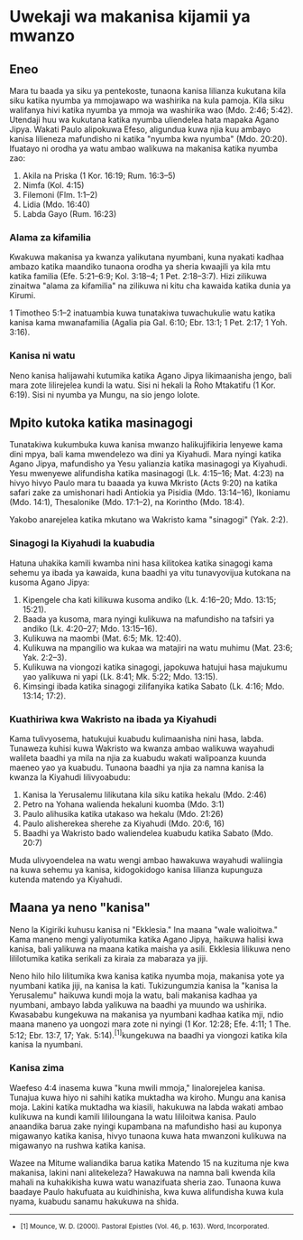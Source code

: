 # Uwekaji wa makanisa kijamii ya mwanzo

## Eneo

Mara tu baada ya siku ya pentekoste, tunaona kanisa lilianza kukutana kila siku katika nyumba ya mmojawapo wa washirika na kula pamoja. Kila siku walifanya hivi katika nyumba ya mmoja wa washirika wao (Mdo. 2:46; 5:42). Utendaji huu wa kukutana katika nyumba uliendelea hata mapaka Agano Jipya. Wakati Paulo alipokuwa Efeso, aligundua kuwa njia kuu ambayo kanisa lilieneza mafundisho ni katika "nyumba kwa nyumba" (Mdo. 20:20). Ifuatayo ni orodha ya watu ambao walikuwa na makanisa katika nyumba zao:

1. Akila na Priska (1 Kor. 16:19; Rum. 16:3–5)
2. Nimfa (Kol. 4:15)
3. Filemoni (Flm. 1:1–2)
4. Lidia (Mdo. 16:40)
5. Labda Gayo (Rum. 16:23)

### Alama za kifamilia

Kwakuwa makanisa ya kwanza yalikutana nyumbani, kuna nyakati kadhaa ambazo katika maandiko tunaona orodha ya sheria kwaajili ya kila mtu katika familia (Efe. 5:21–6:9; Kol. 3:18–4; 1 Pet. 2:18–3:7). Hizi zilikuwa zinaitwa "alama za kifamilia" na zilikuwa ni kitu cha kawaida katika dunia ya Kirumi.

1 Timotheo 5:1–2 inatuambia kuwa tunatakiwa tuwachukulie watu katika kanisa kama mwanafamilia (Agalia pia Gal. 6:10; Ebr. 13:1; 1 Pet. 2:17; 1 Yoh. 3:16).

### Kanisa ni watu

Neno kanisa halijawahi kutumika katika Agano Jipya likimaanisha jengo, bali mara zote lilirejelea kundi la watu. Sisi ni hekali la Roho Mtakatifu (1 Kor. 6:19). Sisi ni nyumba ya Mungu, na sio jengo lolote.

## Mpito kutoka katika masinagogi

Tunatakiwa kukumbuka kuwa kanisa mwanzo halikujifikiria lenyewe kama dini mpya, bali kama mwendelezo wa dini ya Kiyahudi. Mara nyingi katika Agano Jipya, mafundisho ya Yesu yalianzia katika masinagogi ya Kiyahudi. Yesu mwenyewe alifundisha katika masinagogi (Lk. 4:15–16; Mat. 4:23) na hivyo hivyo Paulo mara tu baaada ya kuwa Mkristo (Acts 9:20) na katika safari zake za umishonari hadi Antiokia ya Pisidia (Mdo. 13:14–16), Ikoniamu (Mdo. 14:1), Thesalonike (Mdo. 17:1–2), na Korintho (Mdo. 18:4).

Yakobo anarejelea katika mkutano wa Wakristo kama "sinagogi" (Yak. 2:2).

### Sinagogi la Kiyahudi la kuabudia

Hatuna uhakika kamili kwamba nini hasa kilitokea katika sinagogi kama sehemu ya ibada ya kawaida, kuna baadhi ya vitu tunavyovijua kutokana na kusoma Agano Jipya:

1. Kipengele cha kati kilikuwa kusoma andiko (Lk. 4:16–20; Mdo. 13:15; 15:21).
2. Baada ya kusoma, mara nyingi kulikuwa na mafundisho na tafsiri ya andiko (Lk. 4:20–27; Mdo. 13:15–16).
3. Kulikuwa na maombi (Mat. 6:5; Mk. 12:40).
4. Kulikuwa na mpangilio wa kukaa wa matajiri na watu muhimu (Mat. 23:6; Yak. 2:2–3).
5. Kulikuwa na viongozi katika sinagogi, japokuwa hatujui hasa majukumu yao yalikuwa ni yapi (Lk. 8:41; Mk. 5:22; Mdo. 13:15).
6. Kimsingi ibada katika sinagogi zilifanyika katika Sabato (Lk. 4:16; Mdo. 13:14; 17:2).

### Kuathiriwa kwa Wakristo na ibada ya Kiyahudi

Kama tulivyosema, hatukujui kuabudu kulimaanisha nini hasa, labda. Tunaweza kuhisi kuwa Wakristo wa kwanza ambao walikuwa wayahudi walileta baadhi ya mila na njia za kuabudu wakati walipoanza kuunda maeneo yao ya kuabudu. Tunaona baadhi ya njia za namna kanisa la kwanza la Kiyahudi lilivyoabudu:

1. Kanisa la Yerusalemu lilikutana kila siku katika hekalu (Mdo. 2:46)
2. Petro na Yohana walienda hekaluni kuomba (Mdo. 3:1)
3. Paulo alihusika katika utakaso wa hekalu (Mdo. 21:26)
4. Paulo alisherekea sherehe za Kiyahudi (Mdo. 20:6, 16)
5. Baadhi ya Wakristo bado waliendelea kuabudu katika Sabato (Mdo. 20:7)

Muda ulivyoendelea na watu wengi ambao hawakuwa wayahudi waliingia na kuwa sehemu ya kanisa, kidogokidogo kanisa lilianza kupunguza kutenda matendo ya Kiyahudi.

## Maana ya neno "kanisa"

Neno la Kigiriki kuhusu kanisa ni "Ekklesia." Ina maana "wale walioitwa." Kama maneno mengi yaliyotumika katika Agano Jipya, haikuwa halisi kwa kanisa, bali yalikuwa na maana katika maisha ya asili. Ekklesia lilikuwa neno lililotumika katika serikali za kiraia za mabaraza ya jiji.

Neno hilo hilo lilitumika kwa kanisa katika nyumba moja, makanisa yote ya nyumbani katika jiji, na kanisa la kati. Tukizungumzia kanisa la "kanisa la Yerusalemu" haikuwa kundi moja la watu, bali makanisa kadhaa ya nyumbani, ambayo labda yalikuwa na baadhi ya muundo wa ushirika. Kwasababu kungekuwa na makanisa ya nyumbani kadhaa katika mji, ndio maana maneno ya uongozi mara zote ni nyingi (1 Kor. 12:28; Efe. 4:11; 1 The. 5:12; Ebr. 13:7, 17; Yak. 5:14).<sup>[1]</sup>kungekuwa na baadhi ya viongozi katika kila kanisa la nyumbani.

### Kanisa zima

Waefeso 4:4 inasema kuwa "kuna mwili mmoja," linalorejelea kanisa. Tunajua kuwa hiyo ni sahihi katika muktadha wa kiroho. Mungu ana kanisa moja. Lakini katika muktadha wa kiasili, hakukuwa na labda wakati ambao kulikuwa na kundi kamili lililoungana la watu lililoitwa kanisa. Paulo anaandika barua zake nyingi kupambana na mafundisho hasi au kuponya migawanyo katika kanisa, hivyo tunaona kuwa hata mwanzoni kulikuwa na migawanyo na rushwa katika kanisa.

Wazee na Mitume waliandika barua katika Matendo 15 na kuzituma nje kwa makanisa, lakini nani alitekeleza? Hawakuwa na namna bali kwenda kila mahali na kuhakikisha kuwa watu wanazifuata sheria zao. Tunaona kuwa baadaye Paulo hakufuata au kuidhinisha, kwa kuwa alifundisha kuwa kula nyama, kuabudu sanamu hakukuwa na shida.

---

<small>

- [1] Mounce, W. D. (2000). Pastoral Epistles (Vol. 46, p. 163). Word, Incorporated.

</small>
